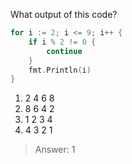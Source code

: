 What output of this code?

```go
for i := 2; i <= 9; i++ {
    if i % 2 != 0 {
        continue
    }
    fmt.Println(i)
}
```


1. 2 4 6 8
2. 8 6 4 2
3. 1 2 3 4
4. 4 3 2 1

>Answer: 1